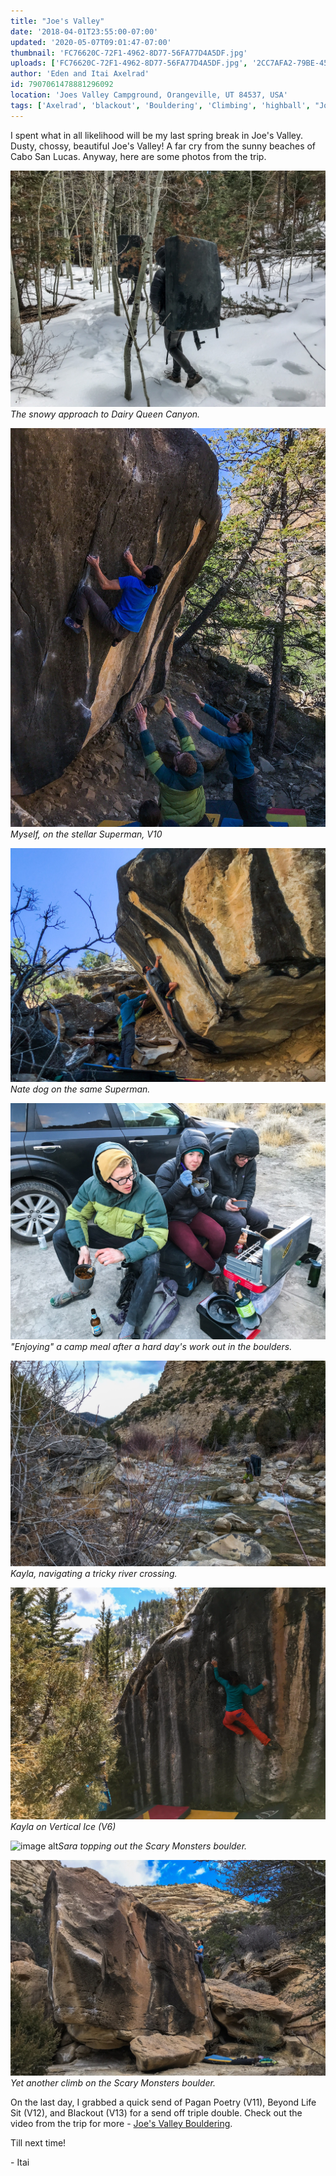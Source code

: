 ```yaml
---
title: "Joe's Valley"
date: '2018-04-01T23:55:00-07:00'
updated: '2020-05-07T09:01:47-07:00'
thumbnail: 'FC76620C-72F1-4962-8D77-56FA77D4A5DF.jpg'
uploads: ['FC76620C-72F1-4962-8D77-56FA77D4A5DF.jpg', '2CC7AFA2-79BE-4574-B005-8FA89A1FB5D4.jpg', 'CA191603-3AA6-4700-8E69-BC6BE1BF8A6B.jpg', '23C42AA7-4560-4EDC-84EE-B7BBDB608261.jpg', '758DCBD6-4962-4EAF-9F8B-8A2E96023BA1.jpg', 'A87ABA34-9F69-41C2-B4D9-37C41C44C78E.jpg', 'CA48555E-6278-4182-A5E9-82E4381B3E1E.jpg', 'D56ED765-9D6E-4A2F-8800-773937580A8D.jpg']
author: 'Eden and Itai Axelrad'
id: 7907061478881296092
location: 'Joes Valley Campground, Orangeville, UT 84537, USA'
tags: ['Axelrad', 'blackout', 'Bouldering', 'Climbing', 'highball', "Joe's", 'sandstone', 'utah', 'Valley']
---
```

I spent what in all likelihood will be my last spring break in Joe's Valley. Dusty, chossy, beautiful Joe's Valley! A far cry from the sunny beaches of Cabo San Lucas. Anyway, here are some photos from the trip.

![image alt](uploads/FC76620C-72F1-4962-8D77-56FA77D4A5DF.jpg)*The snowy approach to Dairy Queen Canyon.*

![image alt](uploads/2CC7AFA2-79BE-4574-B005-8FA89A1FB5D4.jpg)*Myself, on the stellar Superman, V10*

![image alt](uploads/CA191603-3AA6-4700-8E69-BC6BE1BF8A6B.jpg)*Nate dog on the same Superman.*

![image alt](uploads/23C42AA7-4560-4EDC-84EE-B7BBDB608261.jpg)*"Enjoying" a camp meal after a hard day's work out in the boulders.*

![image alt](uploads/758DCBD6-4962-4EAF-9F8B-8A2E96023BA1.jpg)*Kayla, navigating a tricky river crossing.*

![image alt](uploads/A87ABA34-9F69-41C2-B4D9-37C41C44C78E.jpg)*Kayla on Vertical Ice (V6)*

![image alt](https://4.bp.blogspot.com/-kff4_Xhllmk/WtWZWzn45-I/AAAAAAAAC4E/BJn40ppcUQw9bXkA24N79GR2ihK1HJp8QCLcBGAs/s640/CA48555E-6278-4182-A5E9-82E4381B3E1E.jpg)*Sara topping out the Scary Monsters boulder.*

![image alt](uploads/D56ED765-9D6E-4A2F-8800-773937580A8D.jpg)*Yet another climb on the Scary Monsters boulder.*

On the last day, I grabbed a quick send of Pagan Poetry (V11), Beyond Life Sit (V12), and Blackout (V13) for a send off triple double. Check out the video from the trip for more - [Joe's Valley Bouldering](https://www.youtube.com/watch?v=rt1nZMkSDnQ).

Till next time!

\- Itai

